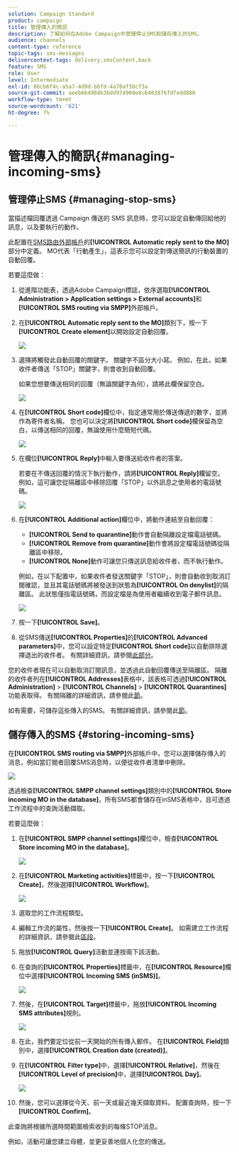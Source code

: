 ```yaml
---
solution: Campaign Standard
product: campaign
title: 管理傳入的簡訊
description: 了解如何在Adobe Campaign中管理停止SMS和儲存傳入的SMS。
audience: channels
content-type: reference
topic-tags: sms-messages
delivercontext-tags: delivery,smsContent,back
feature: SMS
role: User
level: Intermediate
exl-id: 86cb6f4c-a5a7-4d9d-bbfd-4a70af38cf3a
source-git-commit: aeeb6b4984b3bdd974960e8c6403876fdfedd886
workflow-type: tm+mt
source-wordcount: '621'
ht-degree: 7%

---
```


# 管理傳入的簡訊{#managing-incoming-sms}

## 管理停止SMS {#managing-stop-sms}

當描述檔回覆透過 Campaign 傳送的 SMS 訊息時，您可以設定自動傳回給他的訊息，以及要執行的動作。

此配置在[SMS路由外部帳戶](../../administration/using/configuring-sms-channel.md#defining-an-sms-routing)的&#x200B;**[!UICONTROL Automatic reply sent to the MO]**&#x200B;部分中定義。 MO代表「行動產生」，這表示您可以設定對傳送簡訊的行動裝置的自動回覆。

若要這麼做：

1. 從進階功能表，透過Adobe Campaign標誌，依序選取&#x200B;**[!UICONTROL Administration > Application settings > External accounts]**&#x200B;和&#x200B;**[!UICONTROL SMS routing via SMPP]**&#x200B;外部帳戶。
1. 在&#x200B;**[!UICONTROL Automatic reply sent to the MO]**&#x200B;類別下，按一下&#x200B;**[!UICONTROL Create element]**&#x200B;以開始設定自動回覆。

   ![](assets/sms_mo_1.png)

1. 選擇將觸發此自動回覆的關鍵字。 關鍵字不區分大小寫。 例如，在此，如果收件者傳送「STOP」關鍵字，則會收到自動回覆。

   如果您想要傳送相同的回覆（無論關鍵字為何），請將此欄保留空白。

   ![](assets/sms_mo_2.png)

1. 在&#x200B;**[!UICONTROL Short code]**&#x200B;欄位中，指定通常用於傳送傳遞的數字，並將作為寄件者名稱。 您也可以決定將&#x200B;**[!UICONTROL Short code]**&#x200B;欄保留為空白，以傳送相同的回覆，無論使用什麼簡短代碼。

   ![](assets/sms_mo_4.png)

1. 在欄位&#x200B;**[!UICONTROL Reply]**&#x200B;中輸入要傳送給收件者的答案。

   若要在不傳送回覆的情況下執行動作，請將&#x200B;**[!UICONTROL Reply]**&#x200B;欄留空。 例如，這可讓您從隔離區中移除回覆「STOP」以外訊息之使用者的電話號碼。

   ![](assets/sms_mo_3.png)

1. 在&#x200B;**[!UICONTROL Additional action]**&#x200B;欄位中，將動作連結至自動回覆：

   * **[!UICONTROL Send to quarantine]**&#x200B;動作會自動隔離設定檔電話號碼。
   * **[!UICONTROL Remove from quarantine]**&#x200B;動作會將設定檔電話號碼從隔離區中移除。
   * **[!UICONTROL None]**&#x200B;動作可讓您只傳送訊息給收件者，而不執行動作。

   例如，在以下配置中，如果收件者發送關鍵字「STOP」，則會自動收到取消訂閱確認，並且其電話號碼將被發送到狀態為&#x200B;**[!UICONTROL On denylist]**&#x200B;的隔離區。 此狀態僅指電話號碼，而設定檔是為使用者繼續收到電子郵件訊息。

   ![](assets/sms_mo.png)

1. 按一下&#x200B;**[!UICONTROL Save]**。

1. 從SMS傳送&#x200B;**[!UICONTROL Properties]**&#x200B;的&#x200B;**[!UICONTROL Advanced parameters]**&#x200B;中，您可以設定特定&#x200B;**[!UICONTROL Short code]**&#x200B;以自動排除選擇退出的收件者。 有關詳細資訊，請參閱[此部分](../../administration/using/configuring-sms-channel.md#configuring-sms-properties)。

您的收件者現在可以自動取消訂閱訊息，並透過此自動回覆傳送至隔離區。 隔離的收件者列在&#x200B;**[!UICONTROL Addresses]**&#x200B;表格中，該表格可透過&#x200B;**[!UICONTROL Administration]** > **[!UICONTROL Channels]** > **[!UICONTROL Quarantines]**&#x200B;功能表取得。 有關隔離的詳細資訊，請參閱此[節](../../sending/using/understanding-quarantine-management.md)。

如有需要，可儲存這些傳入的SMS。 有關詳細資訊，請參閱此[節](#storing-incoming-sms)。

## 儲存傳入的SMS {#storing-incoming-sms}

在&#x200B;**[!UICONTROL SMS routing via SMPP]**&#x200B;外部帳戶中，您可以選擇儲存傳入的消息，例如當訂閱者回覆SMS消息時，以便從收件者清單中刪除。

![](assets/sms_config_mo_1.png)

透過檢查&#x200B;**[!UICONTROL SMPP channel settings]**&#x200B;類別中的&#x200B;**[!UICONTROL Store incoming MO in the database]**，所有SMS都會儲存在inSMS表格中，且可透過工作流程中的查詢活動擷取。

若要這麼做：

1. 在&#x200B;**[!UICONTROL SMPP channel settings]**&#x200B;欄位中，檢查&#x200B;**[!UICONTROL Store incoming MO in the database]**。

   ![](assets/sms_config_mo_2.png)

1. 在&#x200B;**[!UICONTROL Marketing activities]**&#x200B;標籤中，按一下&#x200B;**[!UICONTROL Create]**，然後選擇&#x200B;**[!UICONTROL Workflow]**。

   ![](assets/sms_config_mo_3.png)

1. 選取您的工作流程類型。
1. 編輯工作流的屬性，然後按一下&#x200B;**[!UICONTROL Create]**。 如需建立工作流程的詳細資訊，請參閱此[區段](../../automating/using/building-a-workflow.md)。
1. 拖放&#x200B;**[!UICONTROL Query]**&#x200B;活動並連按兩下該活動。
1. 在查詢的&#x200B;**[!UICONTROL Properties]**&#x200B;標籤中，在&#x200B;**[!UICONTROL Resource]**&#x200B;欄位中選擇&#x200B;**[!UICONTROL Incoming SMS (inSMS)]**。

   ![](assets/sms_config_mo_4.png)

1. 然後，在&#x200B;**[!UICONTROL Target]**&#x200B;標籤中，拖放&#x200B;**[!UICONTROL Incoming SMS attributes]**&#x200B;規則。

   ![](assets/sms_config_mo_5.png)

1. 在此，我們要定位從前一天開始的所有傳入郵件。 在&#x200B;**[!UICONTROL Field]**&#x200B;類別中，選擇&#x200B;**[!UICONTROL Creation date (created)]**。
1. 在&#x200B;**[!UICONTROL Filter type]**&#x200B;中，選擇&#x200B;**[!UICONTROL Relative]**，然後在&#x200B;**[!UICONTROL Level of precision]**&#x200B;中，選擇&#x200B;**[!UICONTROL Day]**。

   ![](assets/sms_config_mo_6.png)

1. 然後，您可以選擇從今天、前一天或最近幾天擷取資料。 配置查詢時，按一下&#x200B;**[!UICONTROL Confirm]**。

此查詢將根據所選時間範圍檢索收到的每條STOP消息。

例如，活動可讓您建立母體，並更妥善地個人化您的傳送。
